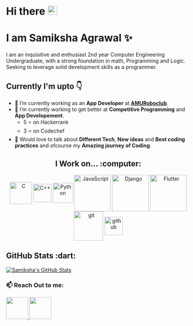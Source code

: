 # Hi there <img src="https://raw.githubusercontent.com/MartinHeinz/MartinHeinz/master/wave.gif" width="25px">
# I am Samiksha Agrawal :sparkles:

I am an inquisitive and enthusiast 2nd year Computer Engineering Undergraduate, with a strong foundation in math,   Programming and Logic. Seeking to leverage solid development
skills as a programmer.

## Currently I'm upto :point_down:
- 🔭 I’m currently working as an **App Developer** at **[AMURoboclub](https://amuroboclub.in/)**.
- 🌱 I’m currently working to get better at **Competitive Programming** and **App Developement**.
  - 5 :star: on Hackerrank
  - 3 :star: on Codechef
- 💬 Would love to talk about **Different Tech**, **New ideas** and **Best coding practices** and ofcourse my **Amazing journey of Coding**.


<div align="center">
<h2> I Work on... :computer:</h2>
<img align="center" alt="C" width="60px" src="https://encrypted-tbn0.gstatic.com/images?q=tbn%3AANd9GcRCSfUFeILQrfYhsnEcWBlgliuP-4Z5hw979g&usqp=CAU" />
<img align="center" alt="C++" width="50px" src="https://upload.wikimedia.org/wikipedia/commons/thumb/1/18/ISO_C%2B%2B_Logo.svg/1200px-ISO_C%2B%2B_Logo.svg.png" />
<img align="center" alt="Python" width="55px" src="https://cdn3.iconfinder.com/data/icons/logos-and-brands-adobe/512/267_Python-512.png" />
<img align="center" alt="JavaScript" width="100px" src="https://encrypted-tbn0.gstatic.com/images?q=tbn%3AANd9GcQUhdFgKwWT0BD32WAPhBz04H7yjV1VMu7axw&usqp=CAU" />
<img align="center" alt="Django" width="100px" src="https://miro.medium.com/max/1200/1*kZYhspq8RetYYmzZeB2t-g.png" />
<img align="center" alt="Flutter" width="100px" src="https://encrypted-tbn0.gstatic.com/images?q=tbn%3AANd9GcQnhNzR85No9HnUVD_82JYwUxvthD8WJaEi7g&usqp=CAU"/>
<img align="center" alt="git" width="80px" src="https://linuxbsdos.com/wp-content/uploads/2017/01/git-logo.png"/>
<img align="center" alt="github" width="50px" src="https://cdn0.iconfinder.com/data/icons/octicons/1024/mark-github-512.png" />
</div>

<div align="left">
<h2>GitHub Stats :dart:</h2>
<a href="https://github.com/Samiksha99/Samiksha99">
<img align="center" src="https://github-readme-stats.vercel.app/api?username=Samiksha99&prussian&include_all_commits&count_private=true&show_icons=true&line_height=27&count_private=true&title_color=E53982&text_color=F0F3F4&icon_color=F5BCE9&bg_color=154360" alt="Samiksha's GitHub Stats" />
</a>
</div>   

### :mailbox: Reach Out to me: 
<a href="https://www.linkedin.com/in/samiksha-agrawal-53859b195/">
<img width="60px" src="https://www.iconfinder.com/data/icons/popular-social-media-flat/48/Popular_Social_Media-22-512.png?&style=for-the-badge&logo=linkedin&logoColor=white" /> 
</a>
<a href ="https://www.facebook.com/samiksha.agrawal.378/">
<img width="60px" src="https://i.pinimg.com/originals/b3/26/b5/b326b5f8d23cd1e0f18df4c9265416f7.png" />
  </a>
